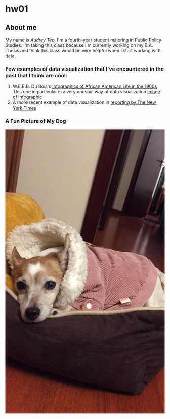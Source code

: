 # hw01

## About me

My name is *_Audrey Teo_*. I'm a fourth-year student majoring in Public Policy Studies. I'm taking this class because I'm currently working on my B.A. Thesis and think this class would be very helpful when I start working with data. 

### Few examples of data visualization that I've encountered in the past that I think are cool:
1. W.E.E.B. Du Bois's [Infographics of African American Life in the 1900s](https://publicdomainreview.org/collections/w-e-b-du-bois-hand-drawn-infographics-of-african-american-life-1900/) 
This one in particular is a very unusual way of data visualization [Image of infographic](https://c1.staticflickr.com/1/626/32610925162_cdab5c9cfa_o.jpg)
2. A more recent example of data visualization in [reporting by The New York Times](https://www.nytimes.com/interactive/2018/03/19/upshot/race-class-white-and-black-men.html)

### A Fun Picture of My Dog
![Jackie](IMG_5918.jpg)
